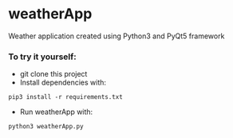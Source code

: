 # weatherApp
Weather application created using Python3 and PyQt5 framework


### To try it yourself:

- git clone this project
- Install dependencies with:

```
pip3 install -r requirements.txt
```
- Run weatherApp with:
```
python3 weatherApp.py
```
